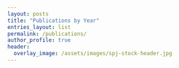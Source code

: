 ```yaml
---
layout: posts
title: "Publications by Year"
entries_layout: list
permalink: /publications/
author_profile: true
header:
  overlay_image: /assets/images/spj-stock-header.jpg 
---
```

